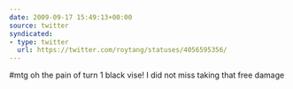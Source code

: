 ```yaml
---
date: 2009-09-17 15:49:13+00:00
source: twitter
syndicated:
- type: twitter
  url: https://twitter.com/roytang/statuses/4056595356/
---
```


#mtg oh the pain of turn 1 black vise! I did not miss taking that free damage